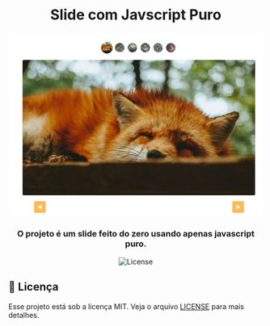 <h1 align="center">Slide com Javscript Puro</h1>

<p  align="center">
  <img src="screenshot/screenshot-slide.png"/>
</p>

<h3 align="center">O projeto é um slide feito do zero usando apenas javascript puro.</h3>

<p align="center">
  <img alt="License" src="https://img.shields.io/static/v1?label=license&message=MIT&color=8257E5&labelColor=000000">
</p>

## 📄 Licença

Esse projeto está sob a licença MIT. Veja o arquivo [LICENSE](LICENSE) para mais detalhes.
